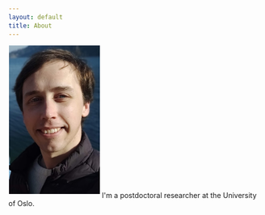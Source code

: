 ```yaml
---
layout: default
title: About
---
```



<img src="/assets/img/me.jpg"  style="clear:left: left;margin-left: 1px;margin-bottom: 7px; width: 180px;">
I'm a postdoctoral researcher at the University of Oslo.
